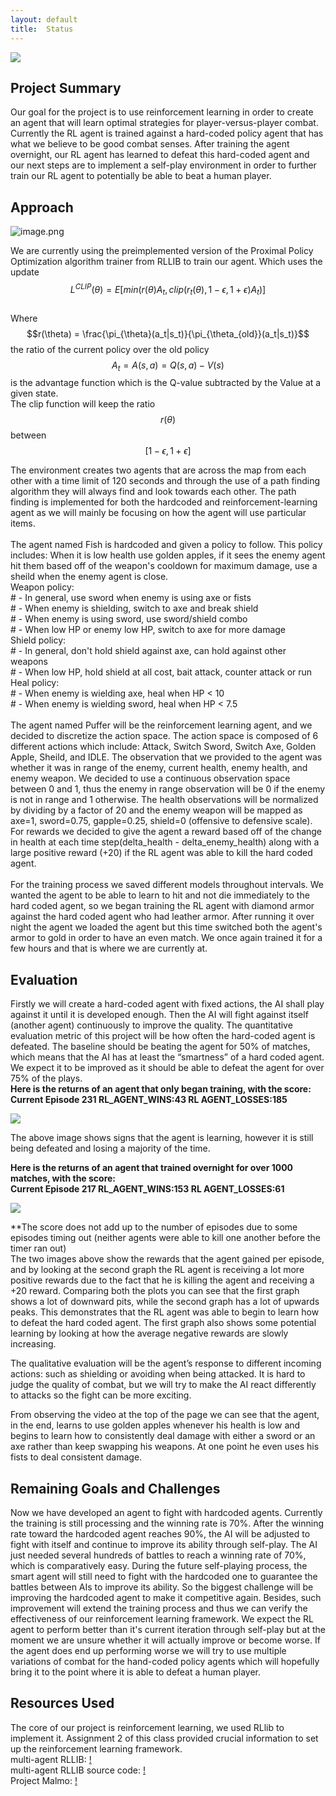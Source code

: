 ```yaml
---
layout: default
title:  Status
---
```


[![](http://img.youtube.com/vi/LOFqFn7dzGI/0.jpg)](http://www.youtube.com/watch?v=LOFqFn7dzGI)

## Project Summary
Our goal for the project is to use reinforcement learning in order to create an agent that will learn optimal strategies for player-versus-player combat. Currently the RL agent is trained against a hard-coded policy agent that has what we believe to be good combat senses. After training the agent overnight, our RL agent has learned to defeat this hard-coded agent and our next steps are to implement a self-play environment in order to further train our RL agent to potentially be able to beat a human player.


## Approach
![image.png](attachment:image.png)<br>

We are currently using the preimplemented version of the Proximal Policy Optimization algorithm trainer from RLLIB to train our agent. Which uses the update <br>
$$L^{CLIP}(\theta)=E[min(r(\theta)A_t, clip(r_t(\theta),1-\epsilon,1+\epsilon)A_t)] $$<br>
Where $$r(\theta) = \frac{\pi_{\theta}(a_t|s_t)}{\pi_{\theta_{old}}(a_t|s_t)}$$ the ratio of the current policy over the old policy<br>
$$A_t = A(s,a) = Q(s,a) - V(s)$$ is the advantage function which is the Q-value subtracted by the Value at a given state.<br>
The clip function will keep the ratio $$r(\theta)$$ between $$[1-\epsilon,1+\epsilon]$$

The environment creates two agents that are across the map from each other with a time limit of 120 seconds and through the use of a path finding algorithm they will always find and look towards each other. The path finding is implemented for both the hardcoded and reinforcement-learning agent as we will mainly be focusing on how the agent will use particular items. <br>
<br>
The agent named Fish is hardcoded and given a policy to follow. This policy includes: When it is low health use golden apples, if it sees the enemy agent hit them based off of the weapon's cooldown for maximum damage, use a sheild when the enemy agent is close. <br>
Weapon policy:<br>
    # - In general, use sword when enemy is using axe or fists<br>
    # - When enemy is shielding, switch to axe and break shield<br>
    # - When enemy is using sword, use sword/shield combo<br>
    # - When low HP or enemy low HP, switch to axe for more damage<br>
Shield policy:<br>
    # - In general, don't hold shield against axe, can hold against other weapons<br>
    # - When low HP, hold shield at all cost, bait attack, counter attack or run<br>
Heal policy:<br>
    # - When enemy is wielding axe, heal when HP < 10<br>
    # - When enemy is wielding sword, heal when HP < 7.5<br>
<br>
The agent named Puffer will be the reinforcement learning agent, and we decided to discretize the action space. The action space is composed of 6 different actions which include: Attack, Switch Sword, Switch Axe, Golden Apple, Sheild, and IDLE. The observation that we provided to the agent was whether it was in range of the enemy, current health, enemy health, and enemy weapon. We decided to use a continuous observation space between 0 and 1, thus the enemy in range observation will be 0 if the enemy is not in range and 1 otherwise. The health observations will be normalized by dividing by a factor of 20 and the enemy weapon will be mapped as axe=1, sword=0.75, gapple=0.25, shield=0 (offensive to defensive scale). For rewards we decided to give the agent a reward based off of the change in health at each time step(delta_health - delta_enemy_health) along with a large positive reward (+20) if the RL agent was able to kill the hard coded agent.<br>
<br>
For the training process we saved different models throughout intervals. We wanted the agent to be able to learn to hit and not die immediately to the hard coded agent, so we began training the RL agent with diamond armor against the hard coded agent who had leather armor. After running it over night the agent we loaded the agent but this time switched both the agent's armor to gold in order to have an even match. We once again trained it for a few hours and that is where we are currently at.
            
 
## Evaluation
Firstly we will create a hard-coded agent with fixed actions, the AI shall play against it until it is developed enough. Then the AI will fight against itself (another agent) continuously to improve the quality. The quantitative evaluation metric of this project will be how often the hard-coded agent is defeated. The baseline should be beating the agent for 50% of matches, which means that the AI has at least the “smartness” of a hard coded agent. We expect it to be improved as it should be able to defeat the agent for over 75% of the plays.<br>
<b>Here is the returns of an agent that only began training, with the score: 
    <br>Current Episode 231	 RL_AGENT_WINS:43	 RL AGENT_LOSSES:185</b>
    
<img src= "files/returns.png"/>

The above image shows signs that the agent is learning, however it is still being defeated and losing a majority of the time.<br>

<b>Here is the returns of an agent that trained overnight for over 1000 matches, with the score: 
    <br>Current Episode 217	 RL_AGENT_WINS:153	 RL AGENT_LOSSES:61</b>
    
<img src= "files/returns_trained.png"/>

**The score does not add up to the number of episodes due to some episodes timing out (neither agents were able to kill one another before the timer ran out)<br>
The two images above show the rewards that the agent gained per episode, and by looking at the second graph the RL agent is receiving a lot more positive rewards due to the fact that he is killing the agent and receiving a +20 reward. Comparing both the plots you can see that the first graph shows a lot of downward pits, while the second graph has a lot of upwards peaks. This demonstrates that the RL agent was able to begin to learn how to defeat the hard coded agent. The first graph also shows some potential learning by looking at how the average negative rewards are slowly increasing.

The qualitative evaluation will be the agent’s response to different incoming actions: such as shielding or avoiding when being attacked. It is hard to judge the quality of combat, but we will try to make the AI react differently to attacks so the fight can be more exciting.

From observing the video at the top of the page we can see that the agent, in the end, learns to use golden apples whenever his health is low and begins to learn how to consistently deal damage with either a sword or an axe rather than keep swapping his weapons. At one point he even uses his fists to deal consistent damage. 


## Remaining Goals and Challenges
Now we have developed an agent to fight with hardcoded agents. Currently the training is still processing and the winning rate is 70%. After the winning rate toward the hardcoded agent reaches 90%, the AI will be adjusted to fight with itself and continue to improve its ability through self-play. 
The AI just needed several hundreds of battles to reach a winning rate of 70%, which is comparatively easy. During the future self-playing process, the smart agent will still need to fight with the hardcoded one to guarantee the battles between AIs to improve its ability. So the biggest challenge will be improving the hardcoded agent to make it competitive again. Besides, such improvement will extend the training process and thus we can verify the effectiveness of our reinforcement learning framework. We expect the RL agent to perform better than it's current iteration through self-play but at the moment we are unsure whether it will actually improve or become worse. If the agent does end up performing worse we will try to use multiple variations of combat for the hand-coded policy agents which will hopefully bring it to the point where it is able to defeat a human player. 


## Resources Used
The core of our project is reinforcement learning, we used RLlib to implement it. Assignment 2 of this class provided crucial information to set up the reinforcement learning framework.<br>
multi-agent RLLIB: [!](https://docs.ray.io/en/master/rllib-env.html#multi-agent-and-hierarchical) <br>
multi-agent RLLIB source code: [!](https://github.com/ray-project/ray/blob/master/rllib/env/multi_agent_env.py)<br>
Project Malmo: [!](https://microsoft.github.io/malmo/0.30.0/Schemas/Mission.html) <br>
